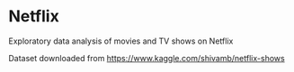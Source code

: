 # Netflix
Exploratory data analysis of movies and TV shows on Netflix

Dataset downloaded from https://www.kaggle.com/shivamb/netflix-shows
